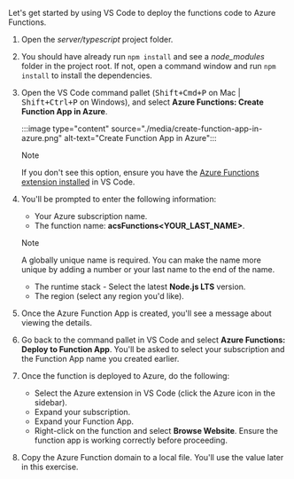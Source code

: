 <!-- markdownlint-disable MD041 -->

Let's get started by using VS Code to deploy the functions code to Azure Functions.

1. Open the *server/typescript* project folder.

1. You should have already run `npm install` and see a *node_modules* folder in the project root. If not, open a command window and run `npm install` to install the dependencies.

1. Open the VS Code command pallet (<kbd>Shift+Cmd+P</kbd> on Mac | <kbd>Shift+Ctrl+P</kbd> on Windows), and select **Azure Functions: Create Function App in Azure**. 

    :::image type="content" source="./media/create-function-app-in-azure.png" alt-text="Create Function App in Azure":::

    > [!NOTE]
    > If you don't see this option, ensure you have the [Azure Functions extension installed](https://marketplace.visualstudio.com/items?itemName=ms-azuretools.vscode-azurefunctions) in VS Code.

1. You'll be prompted to enter the following information:

    - Your Azure subscription name.
    - The function name: **acsFunctions<YOUR_LAST_NAME>**.

    > [!NOTE]
    > A globally unique name is required. You can make the name more unique by adding a number or your last name to the end of the name.

    - The runtime stack - Select the latest **Node.js LTS** version.
    - The region (select any region you'd like).

1. Once the Azure Function App is created, you'll see a message about viewing the details. 

1. Go back to the command pallet in VS Code and select **Azure Functions: Deploy to Function App**. You'll be asked to select your subscription and the Function App name you created earlier.

1. Once the function is deployed to Azure, do the following:

    - Select the Azure extension in VS Code (click the Azure icon in the sidebar).
    - Expand your subscription.
    - Expand your Function App.
    - Right-click on the function and select **Browse Website**. Ensure the function app is working correctly before proceeding.

1. Copy the Azure Function domain to a local file. You'll use the value later in this exercise.
